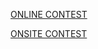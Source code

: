 [ONLINE CONTEST](https://www.hackerrank.com/contests/inzva-05-dp-1-online-2018/challenges)

[ONSITE CONTEST](https://www.hackerrank.com/contests/inzva-05-dp-1-onsite-2018/challenges)
